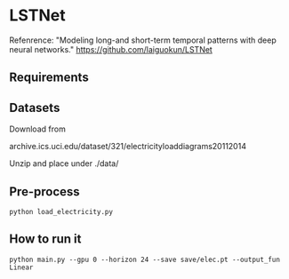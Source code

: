 # LSTNet
Refenrence: "Modeling long-and short-term temporal patterns with deep neural networks." 
https://github.com/laiguokun/LSTNet

## Requirements


## Datasets
Download from 

archive.ics.uci.edu/dataset/321/electricityloaddiagrams20112014

Unzip and place under ./data/

## Pre-process

```
python load_electricity.py
```

## How to run it

```
python main.py --gpu 0 --horizon 24 --save save/elec.pt --output_fun Linear
```

